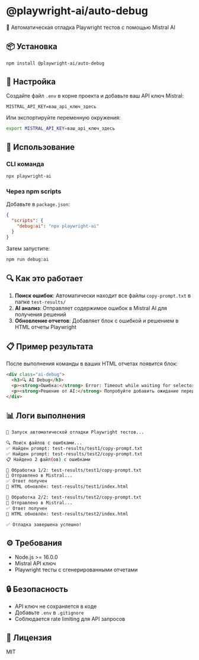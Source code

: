 # @playwright-ai/auto-debug

🤖 Автоматическая отладка Playwright тестов с помощью Mistral AI

## 📦 Установка

```bash
npm install @playwright-ai/auto-debug
```

## 🔧 Настройка

Создайте файл `.env` в корне проекта и добавьте ваш API ключ Mistral:

```env
MISTRAL_API_KEY=ваш_api_ключ_здесь
```

Или экспортируйте переменную окружения:

```bash
export MISTRAL_API_KEY=ваш_api_ключ_здесь
```

## 🚀 Использование

### CLI команда

```bash
npx playwright-ai
```

### Через npm scripts

Добавьте в `package.json`:

```json
{
  "scripts": {
    "debug:ai": "npx playwright-ai"
  }
}
```

Затем запустите:

```bash
npm run debug:ai
```

## 🔍 Как это работает

1. **Поиск ошибок**: Автоматически находит все файлы `copy-prompt.txt` в папке `test-results/`
2. **AI анализ**: Отправляет содержимое ошибок в Mistral AI для получения решений
3. **Обновление отчетов**: Добавляет блок с ошибкой и решением в HTML отчеты Playwright

## 📋 Пример результата

После выполнения команды в ваших HTML отчетах появится блок:

```html
<div class="ai-debug">
  <h3>🔍 AI Debug</h3>
  <p><strong>Ошибка:</strong> Error: Timeout while waiting for selector...</p>
  <p><strong>Решение от AI:</strong> Попробуйте добавить ожидание перед этим шагом...</p>
</div>
```

## 📊 Логи выполнения

```bash
🚀 Запуск автоматической отладки Playwright тестов...

🔍 Поиск файлов с ошибками...
✅ Найден prompt: test-results/test1/copy-prompt.txt
✅ Найден prompt: test-results/test2/copy-prompt.txt
📋 Найдено 2 файл(ов) с ошибками

📝 Обработка 1/2: test-results/test1/copy-prompt.txt
🔁 Отправлено в Mistral...
✅ Ответ получен
💾 HTML обновлён: test-results/test1/index.html

📝 Обработка 2/2: test-results/test2/copy-prompt.txt
🔁 Отправлено в Mistral...
✅ Ответ получен
💾 HTML обновлён: test-results/test2/index.html

✅ Отладка завершена успешно!
```

## ⚙️ Требования

- Node.js >= 16.0.0
- Mistral API ключ
- Playwright тесты с сгенерированными отчетами

## 🔒 Безопасность

- API ключ не сохраняется в коде
- Добавьте `.env` в `.gitignore`
- Соблюдается rate limiting для API запросов

## 📄 Лицензия

MIT 